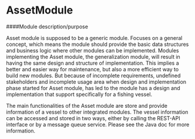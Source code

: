 # AssetModule

####Module description/purpose

Asset module is supposed to be a generic module. Focuses on a general concept, which means the module should provide the
basic data structures and business logic where other modules can be implemented. Modules implementing the Asset module,
the generalization module, will result in having the same design and structure of implementation. This implies a better
and easier way for maintenance, but also a more efficient way to build new modules.
But because of incomplete requirements, undefined stakeholders and incomplete usage area when design and implementation
phase started for Asset module, has led to the module has a design and implementation that support specifically for a
fishing vessel.

The main functionalities of the Asset module are store and provide information of a vessel to other integrated modules.
The vessel information can be accessed and stored in two ways, either by calling the REST-API interface or by a message
queue service. Please see the Java doc for more information. 
